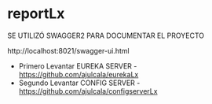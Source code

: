 # reportLx
SE UTILIZÓ SWAGGER2 PARA DOCUMENTAR EL PROYECTO

http://localhost:8021/swagger-ui.html
- Primero Levantar EUREKA SERVER - https://github.com/ajulcala/eurekaLx
- Segundo Levantar CONFIG SERVER - https://github.com/ajulcala/configserverLx
